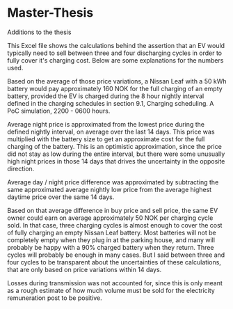 # Master-Thesis
Additions to the thesis

This Excel file shows the calculations behind the assertion that an EV would typically need to sell between three and four discharging cycles
in order to fully cover it's charging cost. Below are some explanations for the numbers used.

Based on the average of those price variations, a Nissan Leaf with a 50 kWh battery would pay approximately 160 NOK for the full charging of an empty battery,
provided the EV is charged during the 8 hour nightly interval defined in the charging schedules in section 9.1, Charging scheduling. A PoC simulation,
2200 - 0600 hours.
            
Average night price is approximated from the lowest price during the defined nightly interval, on average over the last 14 days.
This price was multiplied with the battery size to get an approximate cost for the full charging of the battery. This is an optimistic approximation,
since the price did not stay as low during the entire interval, but there were some unusually high night prices in those 14 days that drives the uncertainty
in the opposite direction.
            
Average day / night price difference was approximated by subtracting the same approximated average nightly low price from the average highest daytime price
over the same 14 days.
            
Based on that average difference in buy price and sell price, the same EV owner could earn on average approximately 50 NOK per charging cycle sold.
In that case, three charging cycles is almost enough to cover the cost of fully charging an empty Nissan Leaf battery. Most batteries will not be completely
empty when they plug in at the parking house, and many will probably be happy with a 90% charged battery when they return. Three cycles will probably be enough
in many cases. But I said between three and four cycles to be transparent about the uncertainties of these calculations, that are only based on price variations
within 14 days.

Losses during transmission was not accounted for, since this is only meant as a rough estimate of how much volume must be sold for the electricity
remuneration post to be positive.
